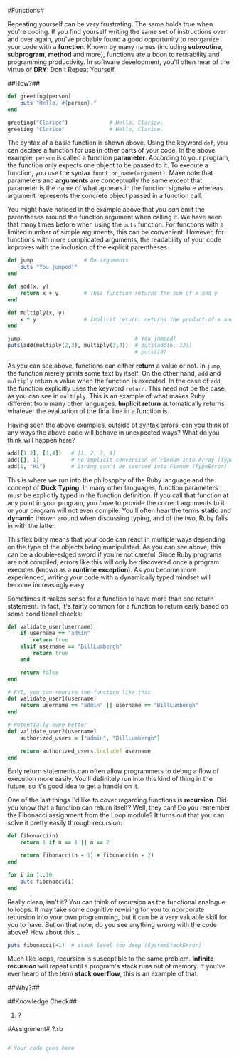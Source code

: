 #Functions#

Repeating yourself can be very frustrating. The same holds true when you're coding. If you find yourself writing the same set of instructions over and over again, you've probably found a good opportunity to reorganize your code with a **function**. Known by many names (including **subroutine**, **subprogram**, **method** and more), functions are a boon to reusability and programming productivity. In software development, you'll often hear of the virtue of **DRY**: Don't Repeat Yourself.

##How?##

```ruby
def greeting(person)
    puts "Hello, #{person}."
end

greeting("Clarice")             # Hello, Clarice.
greeting "Clarice"              # Hello, Clarice.
```

The syntax of a basic function is shown above. Using the keyword ```def```, you can declare a function for use in other parts of your code. In the above example, ```person``` is called a function **parameter**. According to your program, the function only expects one object to be passed to it. To execute a function, you use the syntax ```function_name(argument)```. Make note that parameters and **arguments** are conceptually the same except that parameter is the name of what appears in the function signature whereas argument represents the concrete object passed in a function call.

You might have noticed in the example above that you *can* omit the parentheses around the function argument when calling it. We have seen that many times before when using the ```puts``` function. For functions with a limited number of simple arguments, this can be convenient. However, for functions with more complicated arguments, the readability of your code improves with the inclusion of the explicit parentheses.

```ruby
def jump                # No arguments
    puts "You jumped!"
end

def add(x, y)
    return x + y        # This function returns the sum of x and y
end

def multiply(x, y)
    x * y               # Implicit return: returns the product of x and y
end

jump                                    # You jumped!
puts(add(multiply(2,3), multiply(3,4))  # puts(add(6, 12))
                                        # puts(18)

```

As you can see above, functions can either **return** a value or not. In ```jump```, the function merely prints some text by itself. On the other hand, ```add``` and ```multiply``` return a value when the function is executed. In the case of ```add```, the function explicitly uses the keyword ```return```. This need not be the case, as you can see in ```multiply```. This is an example of what makes Ruby different from many other languages. **Implicit return** automatically returns whatever the evaluation of the final line in a function is.

Having seen the above examples, outside of syntax errors, can you think of any ways the above code will behave in unexpected ways? What do you think will happen here?

```ruby
add([1,2], [3,4])   # [1, 2, 3, 4]
add([], 1)          # no implicit conversion of Fixnum into Array (TypeError)
add(1, "Hi")        # String can't be coerced into Fixnum (TypeError)
```

This is where we run into the philosophy of the Ruby language and the concept of **Duck Typing**. In many other languages, function parameters must be explicitly typed in the function definition. If you call that function at any point in your program, you *have* to provide the correct arguments to it or your program will not even compile. You'll often hear the terms **static** and **dynamic** thrown around when discussing typing, and of the two, Ruby falls in with the latter.

This flexibility means that your code can react in multiple ways depending on the type of the objects being manipulated. As you can see above, this can be a double-edged sword if you're not careful. Since Ruby programs are not compiled, errors like this will only be discovered once a program executes (known as a **runtime exception**). As you become more experienced, writing your code with a dynamically typed mindset will become increasingly easy.

Sometimes it makes sense for a function to have more than one return statement. In fact, it's fairly common for a function to return early based on some conditional checks:

```ruby
def validate_user(username)
    if username == "admin"
        return true
    elsif username == "BillLumbergh"
        return true
    end

    return false
end

# FYI, you can rewrite the function like this
def validate_user1(username)
    return username == "admin" || username == "BillLumbergh"
end

# Potentially even better
def validate_user2(username)
    authorized_users = ["admin", "BillLumbergh"]

    return authorized_users.include? username
end
```

Early return statements can often allow programmers to debug a flow of execution more easily. You'll definitely run into this kind of thing in the future, so it's good idea to get a handle on it. 

One of the last things I'd like to cover regarding functions is **recursion**. Did you know that a function can return itself? Well, they can! Do you remember the Fibonacci assignment from the Loop module? It turns out that you can solve it pretty easily through recursion:

```ruby
def fibonacci(n)
    return 1 if n == 1 || n == 2

    return fibonacci(n - 1) + fibonacci(n - 2)
end

for i in 1..10
    puts fibonacci(i)
end
```

Really clean, isn't it? You can think of recursion as the functional analogue to loops. It may take some cognitive rewiring for you to incorporate recursion into your own programming, but it can be a very valuable skill for you to have. But on that note, do you see anything wrong with the code above? How about this...

```ruby
puts fibonacci(-1)  # stack level too deep (SystemStackError)
```

Much like loops, recursion is susceptible to the same problem. **Infinite recursion** will repeat until a program's stack runs out of memory. If you've ever heard of the term **stack overflow**, this is an example of that.

##Why?##

##Knowledge Check##
1. ?

#Assignment#
?.rb



```ruby

# Your code goes here

```
